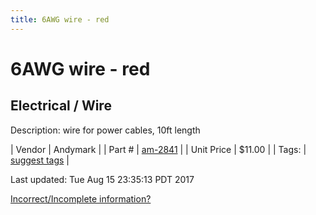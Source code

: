 ```yaml
---
title: 6AWG wire - red
---
```


# 6AWG wire - red
## Electrical / Wire
Description: 	wire for power cables, 10ft length 

| Vendor | Andymark | 
| Part # | [am-2841](http://www.andymark.com/product-p/am-2841.htm) | 
| Unit Price | $11.00 | 
| Tags: | [suggest tags](https://docs.google.com/forms/d/e/1FAIpQLSeWyY8v3RgOty-MyWmh9U0iivNYN_molChYyS-0U-o-kOAv_g/viewform) | 

Last updated: Tue Aug 15 23:35:13 PDT 2017

 [Incorrect/Incomplete information?](https://docs.google.com/forms/d/e/1FAIpQLSeWyY8v3RgOty-MyWmh9U0iivNYN_molChYyS-0U-o-kOAv_g/viewform)